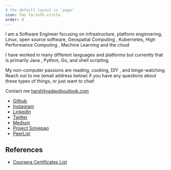 ```yaml
---
# the default layout is 'page'
icon: fas fa-info-circle
order: 4
---
```


I am a Software Engineer focusing on infrastructure, platform enginnering, Linux, open source software, Geospatial Computing , Kubernetes, High Performance Computing , Machine Learning and the cloud

I have worked in many different languages and platforms but currently that is primarily Java , Python, Go, and shell scripting.

My non-computer passions are reading, cooking, DIY , and binge-watching. Reach out to me (email address below) if you have any questions about these types of things, or just want to chat!

Contact me
harshityadav@outlook.com

- [Github](https://github.com/harshityadav95)
- [Instagram](https://instagram.com/harshityadav95)
- [LinkedIn](https://in.linkedin.com/in/harshityadav95)
- [Twitter](https://twitter.com/harshityadav95)
- [Medium](https://medium.com/@harshityadav95)
- [Project Solvepao](https://solvepao.com)
- [PeerList](https://peerlist.io/harshityadav95)

## References
- [Coursera Certificates List](https://github.com/harshityadav95/harshityadav95/blob/master/coursera.md)


